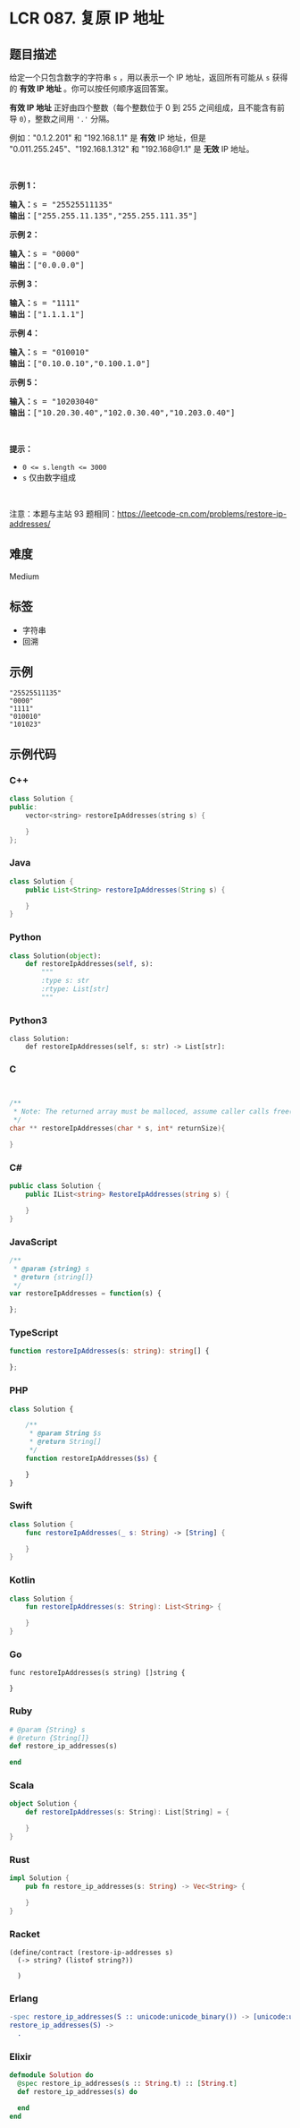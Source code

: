 # LCR 087. 复原 IP 地址

## 题目描述

<p>给定一个只包含数字的字符串 <code>s</code> ，用以表示一个 IP 地址，返回所有可能从&nbsp;<code>s</code> 获得的 <strong>有效 IP 地址 </strong>。你可以按任何顺序返回答案。</p>

<p><strong>有效 IP 地址</strong> 正好由四个整数（每个整数位于 0 到 255 之间组成，且不能含有前导 <code>0</code>），整数之间用 <code>&#39;.&#39;</code> 分隔。</p>

<p>例如：&quot;0.1.2.201&quot; 和 &quot;192.168.1.1&quot; 是 <strong>有效</strong> IP 地址，但是 &quot;0.011.255.245&quot;、&quot;192.168.1.312&quot; 和 &quot;192.168@1.1&quot; 是 <strong>无效</strong> IP 地址。</p>

<p>&nbsp;</p>

<p><strong>示例 1：</strong></p>

<pre>
<strong>输入：</strong>s = &quot;25525511135&quot;
<strong>输出：</strong>[&quot;255.255.11.135&quot;,&quot;255.255.111.35&quot;]
</pre>

<p><strong>示例 2：</strong></p>

<pre>
<strong>输入：</strong>s = &quot;0000&quot;
<strong>输出：</strong>[&quot;0.0.0.0&quot;]
</pre>

<p><strong>示例 3：</strong></p>

<pre>
<strong>输入：</strong>s = &quot;1111&quot;
<strong>输出：</strong>[&quot;1.1.1.1&quot;]
</pre>

<p><strong>示例 4：</strong></p>

<pre>
<strong>输入：</strong>s = &quot;010010&quot;
<strong>输出：</strong>[&quot;0.10.0.10&quot;,&quot;0.100.1.0&quot;]
</pre>

<p><strong>示例 5：</strong></p>

<pre>
<strong>输入：</strong>s = &quot;10203040&quot;
<strong>输出：</strong>[&quot;10.20.30.40&quot;,&quot;102.0.30.40&quot;,&quot;10.203.0.40&quot;]
</pre>

<p>&nbsp;</p>

<p><strong>提示：</strong></p>

<ul>
	<li><code>0 &lt;= s.length &lt;= 3000</code></li>
	<li><code>s</code> 仅由数字组成</li>
</ul>

<p>&nbsp;</p>

<p><meta charset="UTF-8" />注意：本题与主站 93&nbsp;题相同：<a href="https://leetcode-cn.com/problems/restore-ip-addresses/">https://leetcode-cn.com/problems/restore-ip-addresses/</a>&nbsp;</p>


## 难度

Medium

## 标签

- 字符串
- 回溯

## 示例

```
"25525511135"
"0000"
"1111"
"010010"
"101023"
```

## 示例代码

### C++

```cpp
class Solution {
public:
    vector<string> restoreIpAddresses(string s) {

    }
};
```

### Java

```java
class Solution {
    public List<String> restoreIpAddresses(String s) {

    }
}
```

### Python

```python
class Solution(object):
    def restoreIpAddresses(self, s):
        """
        :type s: str
        :rtype: List[str]
        """
```

### Python3

```python3
class Solution:
    def restoreIpAddresses(self, s: str) -> List[str]:
```

### C

```c


/**
 * Note: The returned array must be malloced, assume caller calls free().
 */
char ** restoreIpAddresses(char * s, int* returnSize){

}
```

### C#

```csharp
public class Solution {
    public IList<string> RestoreIpAddresses(string s) {

    }
}
```

### JavaScript

```javascript
/**
 * @param {string} s
 * @return {string[]}
 */
var restoreIpAddresses = function(s) {

};
```

### TypeScript

```typescript
function restoreIpAddresses(s: string): string[] {

};
```

### PHP

```php
class Solution {

    /**
     * @param String $s
     * @return String[]
     */
    function restoreIpAddresses($s) {

    }
}
```

### Swift

```swift
class Solution {
    func restoreIpAddresses(_ s: String) -> [String] {

    }
}
```

### Kotlin

```kotlin
class Solution {
    fun restoreIpAddresses(s: String): List<String> {

    }
}
```

### Go

```golang
func restoreIpAddresses(s string) []string {

}
```

### Ruby

```ruby
# @param {String} s
# @return {String[]}
def restore_ip_addresses(s)

end
```

### Scala

```scala
object Solution {
    def restoreIpAddresses(s: String): List[String] = {

    }
}
```

### Rust

```rust
impl Solution {
    pub fn restore_ip_addresses(s: String) -> Vec<String> {

    }
}
```

### Racket

```racket
(define/contract (restore-ip-addresses s)
  (-> string? (listof string?))

  )
```

### Erlang

```erlang
-spec restore_ip_addresses(S :: unicode:unicode_binary()) -> [unicode:unicode_binary()].
restore_ip_addresses(S) ->
  .
```

### Elixir

```elixir
defmodule Solution do
  @spec restore_ip_addresses(s :: String.t) :: [String.t]
  def restore_ip_addresses(s) do

  end
end
```

